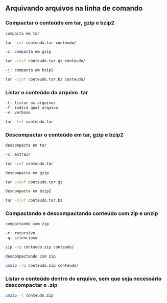 ## Arquivando arquivos na linha de comando

### Compactar o conteúdo em tar, gzip e bzip2

```bash
compacta em tar

tar -cvf conteudo.tar conteudo/
```

```bash
-z: compacta em gzip

tar -czvf conteudo.tar.gz conteudo/
```

```bash
-j: compacta em bzip2

tar -cjvf conteudo.tar.bz conteudo/
```

### Listar o conteúdo do arquivo .tar

``` bash
-t: listar os arquivos
-f: indica qual arquivo
-v: verbose

tar -tvf conteudo.tar
```

### Descompactar o conteúdo em tar, gzip e bzip2

```bash
descompacta em tar

-x: extrair

tar -xvf conteudo.tar
```

```bash
descompacta em gzip

tar -xzvf conteudo.tar.gz
```

```bash
descompacta em bzip2

tar -xjvf conteudo.tar.bz
```

### Compactando e descompactando conteúdo com zip e unzip

```bash
compactando com zip

-r: recursivo
-q: silencioso

zip -rq conteudo.zip conteudo/
```

```bash
descompactando com zip

unzip -rq conteudo.zip conteudo/
```

### Listar o conteúdo dentro do arquivo, sem que seja necessário descompactar o .zip

```bash
unzip -l conteudo.zip
```